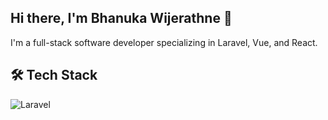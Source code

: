 ## Hi there, I'm Bhanuka Wijerathne 👋

I'm a full-stack software developer specializing in Laravel, Vue, and React.

## 🛠 Tech Stack
![Laravel](https://img.shields.io/badge/Laravel-FF2D20.svg?style=for-the-badge&logo=laravel&logoColor=white)

<!--
**bhanukaindeewara/bhanukaindeewara** is a ✨ _special_ ✨ repository because its `README.md` (this file) appears on your GitHub profile.

Here are some ideas to get you started:

- 🔭 I’m currently working on ...
- 🌱 I’m currently learning ...
- 👯 I’m looking to collaborate on ...
- 🤔 I’m looking for help with ...
- 💬 Ask me about ...
- 📫 How to reach me: ...
- 😄 Pronouns: ...
- ⚡ Fun fact: ...
-->
